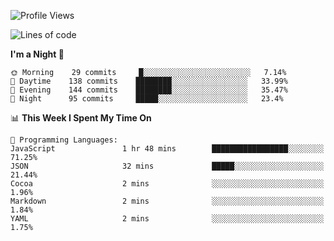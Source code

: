 <!--START_SECTION:waka-->
![Profile Views](http://img.shields.io/badge/Profile%20Views-46-blue)

![Lines of code](https://img.shields.io/badge/From%20Hello%20World%20I%27ve%20Written-147420%20lines%20of%20code-blue)

**I'm a Night 🦉** 

```text
🌞 Morning    29 commits     █░░░░░░░░░░░░░░░░░░░░░░░░   7.14% 
🌆 Daytime    138 commits    ████████░░░░░░░░░░░░░░░░░   33.99% 
🌃 Evening    144 commits    ████████░░░░░░░░░░░░░░░░░   35.47% 
🌙 Night      95 commits     █████░░░░░░░░░░░░░░░░░░░░   23.4%

```


📊 **This Week I Spent My Time On** 

```text
💬 Programming Languages: 
JavaScript               1 hr 48 mins        █████████████████░░░░░░░░   71.25% 
JSON                     32 mins             █████░░░░░░░░░░░░░░░░░░░░   21.44% 
Cocoa                    2 mins              ░░░░░░░░░░░░░░░░░░░░░░░░░   1.96% 
Markdown                 2 mins              ░░░░░░░░░░░░░░░░░░░░░░░░░   1.84% 
YAML                     2 mins              ░░░░░░░░░░░░░░░░░░░░░░░░░   1.75%

```


<!--END_SECTION:waka-->
